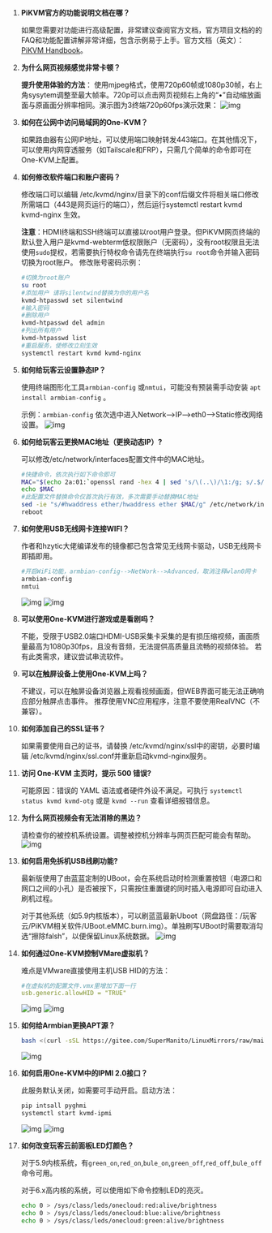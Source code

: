 1. **PiKVM官方的功能说明文档在哪？**

    如果您需要对功能进行高级配置，非常建议查阅官方文档，官方项目文档的的FAQ和功能配置讲解非常详细，包含示例易于上手。官方文档（英文）：[PiKVM Handbook](https://docs.pikvm.org/)。

1. **为什么网页视频感觉非常卡顿？**

    **提升使用体验的方法**：
    使用mjpeg格式，使用720p60帧或1080p30帧，右上角sysytem调整至最大帧率。720p可以点击网页视频右上角的“•”自动缩放画面与原画面分辨率相同。演示图为3终端720p60fps演示效果：
    ![img](./img/1717950485856-4.png)

1. **如何在****公网****中访问局域网的One-KVM？**

     如果路由器有公网IP地址，可以使用端口映射转发443端口。在其他情况下，可以使用内网穿透服务（如Tailscale和FRP），只需几个简单的命令即可在One-KVM上配置。

1. **如何修改软件端口和账户密码？**

    修改端口可以编辑 /etc/kvmd/nginx/目录下的conf后缀文件将相关端口修改所需端口（443是网页运行的端口），然后运行systemctl restart kvmd kvmd-nginx 生效。

    **注意**：HDMI终端和SSH终端可以直接以root用户登录。但PiKVM网页终端的默认登入用户是kvmd-webterm低权限账户（无密码），没有root权限且无法使用`sudo`提权，若需要执行特权命令请先在终端执行`su root`命令并输入密码切换为root账户。
    修改账号密码示例：
    ```bash
    #切换为root账户
    su root
    #添加用户 请将silentwind替换为你的用户名
    kvmd-htpasswd set silentwind
    #输入密码
    #删除用户
    kvmd-htpasswd del admin
    #列出所有用户
    kvmd-htpasswd list
    #重启服务，使修改立刻生效
    systemctl restart kvmd kvmd-nginx
    ```

1. **如何给玩客云设置静态****IP****？**

    使用终端图形化工具`armbian-config` 或`nmtui`，可能没有预装需手动安装 `apt install armbian-config` 。

    示例：`armbian-config` 依次选中进入Network-->IP-->eth0-->Static修改网络设置。
    ![img](./img/1717950485857-5.png)

1. **如何给玩客云更换MAC地址（更换动态IP）?**

    可以修改/etc/network/interfaces配置文件中的MAC地址。
    ```bash
    #快捷命令，依次执行如下命令即可
    MAC="$(echo 2a:01:`openssl rand -hex 4 | sed 's/\(..\)/\1:/g; s/.$//'`)"
    echo $MAC
    #此配置文件替换命令仅首次执行有效，多次需要手动替换MAC地址
    sed -ie "s/#hwaddress ether/hwaddress ether $MAC/g" /etc/network/interfaces
    reboot
    ```

1. **如何使用USB无线网卡连接WIFI？**

    作者和hzytic大佬编译发布的镜像都已包含常见无线网卡驱动，USB无线网卡即插即用。
    ```bash
    #开启WiFi功能，armbian-config-->NetWork-->Advanced，取消注释wlan0网卡
    armbian-config
    nmtui
    ```
    ![img](./img/1717950485857-6.png)
    ![img](./img/1717950485857-7.png)

1. **可以使用One-KVM进行游戏或是看剧吗？**

    不能，受限于USB2.0端口HDMI-USB采集卡采集的是有损压缩视频，画面质量最高为1080p30fps，且没有音频，无法提供高质量且流畅的视频体验。
    若有此类需求，建议尝试串流软件。

1. **可以在触屏设备上使用One-KVM上吗？**

    不建议，可以在触屏设备浏览器上观看视频画面，但WEB界面可能无法正确响应部分触屏点击事件。
    推荐使用VNC应用程序，注意不要使用RealVNC（不兼容）。

1. **如何添加自己的SSL证书？**

    如果需要使用自己的证书，请替换 /etc/kvmd/nginx/ssl中的密钥，必要时编辑 /etc/kvmd/nginx/ssl.conf并重新启动kvmd-nginx服务。

1. **访问 One-KVM 主页时，提示 500 错误?**

    可能原因：错误的 YAML 语法或者硬件外设不满足。可执行 `systemctl status kvmd kvmd-otg` 或是 `kvmd --run` 查看详细报错信息。

1. **为什么网页视频会有无法消除的黑边？**

    请检查你的被控机系统设置。调整被控机分辨率与网页匹配可能会有帮助。
    ![img](./img/1717950485857-8.jpeg)

1. **如何启用免拆机USB线刷功能?**

    最新版使用了由蓝蓝定制的UBoot，会在系统启动时检测重置按钮（电源口和网口之间的小孔）是否被按下，只需按住重置键的同时插入电源即可自动进入刷机过程。

    对于其他系统（如5.9内核版本），可以刷蓝蓝最新Uboot（网盘路径：/玩客云/PiKVM相关软件/UBoot.eMMC.burn.img）。单独刷写UBoot时需要取消勾选“擦除falsh”，以便保留Linux系统数据。
    ![img](./img/1717950485857-9.png)

1. **如何通过One-KVM控制VMare虚拟机？**

    难点是VMware直接使用主机USB HID的方法：
    ```yaml
    #在虚拟机的配置文件.vmx里增加下面一行
    usb.generic.allowHID = "TRUE"
    ```
    ![img](./img/1717950485857-10.png)
    ![img](./img/1717950485859-11.png)
    
   
1. **如何给Armbian更换APT源？**

    ```bash
    bash <(curl -sSL https://gitee.com/SuperManito/LinuxMirrors/raw/main/ChangeMirrors.sh) --source mirrors.tuna.tsinghua.edu.cn --updata-software false --web-protocol http
    ```
    ![img](./img/1717950485860-12.png)

1. **如何启用One-KVM中的IPMI 2.0接口？**

    此服务默认关闭，如需要可手动开启。启动方法：
    ```bash
    pip intsall pyghmi
    systemctl start kvmd-ipmi
    ```
    ![img](./img/1717950485860-13.png)
    ![img](./img/1717950485861-14.png)

1. **如何改变玩客云前面板LED灯颜色？**

    对于5.9内核系统，有`green_on`,`red_on`,`bule_on`,`green_off`,`red_off`,`bule_off`命令可用。

    对于6.x高内核的系统，可以使用如下命令控制LED的亮灭。
    ```bash
    echo 0 > /sys/class/leds/onecloud:red:alive/brightness
    echo 0 > /sys/class/leds/onecloud:blue:alive/brightness
    echo 0 > /sys/class/leds/onecloud:green:alive/brightness
    ```
